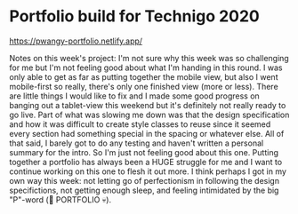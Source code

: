 # Portfolio build for Technigo 2020
https://pwangy-portfolio.netlify.app/


Notes on this week's project: 
I'm not sure why this week was so challenging for me but I'm not feeling good about what I'm handing in this round. I was only able to get as far as putting together the mobile view, but also I went mobile-first so really, there's only one finished view (more or less). There are little things I would like to fix and I made some good progress on banging out a tablet-view this weekend but it's definitely not really ready to go live. Part of what was slowing me down was that the design specification and how it was difficult to create style classes to reuse since it seemed every section had something special in the spacing or whatever else.  All of that said, I barely got to do any testing and haven't written a personal summary for the intro. So I'm just not feeling good about this one. Putting together a portfolio has always been a HUGE struggle for me and I want to continue working on this one to flesh it out more. I think perhaps I got in my own way this week: not letting go of perfectionism in following the design specifictions, not getting enough sleep, and feeling intimidated by the big "P"-word (:ghost: PORTFOLIO :skull:). 


